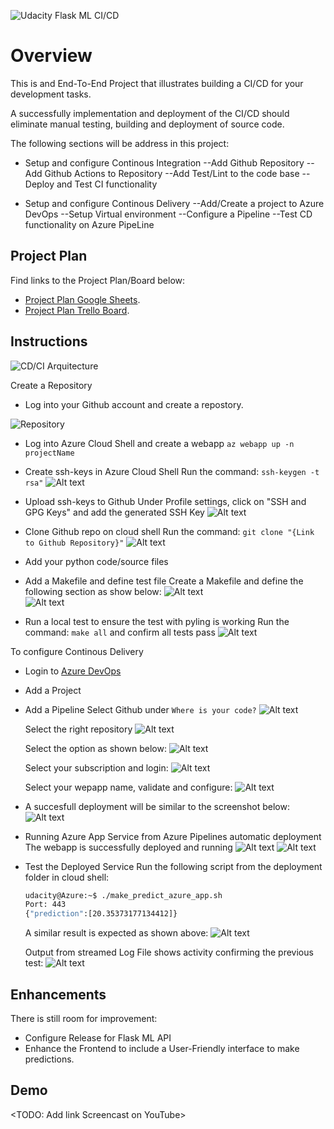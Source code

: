 ![Udacity Flask ML CI/CD](https://github.com/femog008/UdacityFlaskMLProject/workflows/Python%20application%20test%20with%20Github%20Actions/badge.svg)

# Overview

This is and End-To-End Project that illustrates building a CI/CD for your development tasks.

A successfully implementation and deployment of the CI/CD should eliminate manual testing, building and deployment of source code.

The following sections will be address in this project:

* Setup and configure Continous Integration
    --Add Github Repository
    --Add Github Actions to Repository
    --Add Test/Lint to the code base
    --Deploy and Test CI functionality

* Setup and configure Continous Delivery
    --Add/Create a project to Azure DevOps
    --Setup Virtual environment
    --Configure a Pipeline
    --Test CD functionality on Azure PipeLine


## Project Plan

Find links to the Project Plan/Board below:

* [Project Plan Google Sheets](https://trello.com/b/9fkfM44w/udacity-flaskml-cicd).
* [Project Plan Trello Board](https://docs.google.com/spreadsheets/d/1SjQ7rr3Z2w4xwnkOLhOgVUFBdpgUWeWlp3MD_4WFXwU/edit#gid=311255061).

## Instructions

![CD/CI Arquitecture](images/Screenshot_1.png?raw=true "CD/CI Arquitecture")

Create a Repository

* Log into your Github account and create a repostory.

![Repository](images/Screenshot_2.png?raw=true "New Repo")

* Log into Azure Cloud Shell and create a webapp
    `az webapp up -n projectName`
    
* Create ssh-keys in Azure Cloud Shell
    Run the command: `ssh-keygen -t rsa"`
    ![Alt text](images/Screenshot_4.png?raw=true "Generate SSH Key")
        
* Upload ssh-keys to Github
    Under Profile settings, click on "SSH and GPG Keys" and add the generated SSH Key
    ![Alt text](images/Screenshot_5.png?raw=true "Add SSH Key")
    
* Clone Github repo on cloud shell
    Run the command: `git clone "{Link to Github Repository}"`
    ![Alt text](images/Screenshot_6.png?raw=true "Clone repo")   
    
* Add your python code/source files

* Add a Makefile and define test file
    Create a Makefile and define the following section as show below:
    ![Alt text](images/Screenshot_7.png?raw=true "Add Makefile")    
    ![Alt text](images/Screenshot_8.png?raw=true "Add test file")    
    
* Run a local test to ensure the test with pyling is working 
    Run the command: `make all` and confirm all tests pass
    ![Alt text](images/Screenshot_9.png?raw=true "Run make all")

To configure Continous Delivery

* Login to [Azure DevOps](https://dev.azure.com)
* Add a Project
* Add a Pipeline
    Select Github under `Where is your code?`
    ![Alt text](images/Screenshot_10.png?raw=true "Add pipeline")
    
    Select the right repository
    ![Alt text](images/Screenshot_11.png?raw=true "choose repository")
    
    Select the option as shown below:
    ![Alt text](images/Screenshot_12.png?raw=true "choose Python To Linux")
    
    Select your subscription and login:
    ![Alt text](images/Screenshot_13.png?raw=true "Choose subscription")
    
    Select your wepapp name, validate and configure:
    ![Alt text](images/Screenshot_13.png?raw=true "choose webapp")
    
* A succesfull deployment will be similar to the screenshot below:
    ![Alt text](images/Screenshot_15.png?raw=true "Add pipeline")
    
* Running Azure App Service from Azure Pipelines automatic deployment
    The webapp is successfully deployed and running
    ![Alt text](images/Screenshot_3.png?raw=true "Running WebApp")
    ![Alt text](images/Screenshot_16.png?raw=true "App via browser")
    
* Test the Deployed Service
    Run the following script from the deployment folder in cloud shell:
    ```bash
    udacity@Azure:~$ ./make_predict_azure_app.sh
    Port: 443
    {"prediction":[20.35373177134412]}
    ```
    
    A similar result is expected as shown above:
    ![Alt text](images/Screenshot_17.png?raw=true "Prediction Result")
    
    Output from streamed Log File shows activity confirming the previous test:
    ![Alt text](images/Screenshot_18.png?raw=true "Log ")

## Enhancements

There is still room for improvement:

* Configure Release for Flask ML API
* Enhance the Frontend to include a User-Friendly interface to make predictions.

## Demo 

<TODO: Add link Screencast on YouTube>


